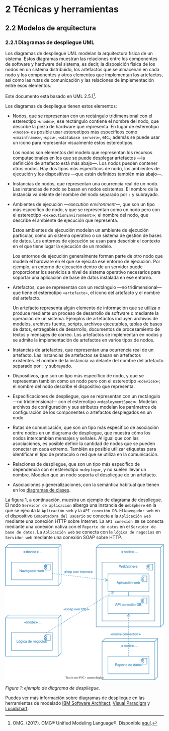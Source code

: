 # 2 Técnicas y herramientas

## 2.2 Modelos de arquitectura

### 2.2.1 Diagramas de despliegue UML

Los diagramas de despliegue UML modelan la arquitectura física de un sistema.
Estos diagramas muestran las relaciones entre los componentes de software y
hardware del sistema, es decir, la disposición física de los nodos en un sistema
distribuido, los artefactos que se almacenan en cada nodo y los componentes y
otros elementos que implementan los artefactos, así como las rutas de
comunicación y las relaciones de implementación entre esos elementos.

Este documento está basado en UML 2.5.1[^1].

Los diagramas de despliegue tienen estos elementos:

* Nodos, que se representan con un rectángulo tridimensional con el estereotipo
  `≪node≫`; ese rectángulo contiene el nombre del nodo, que describe la pieza de
  hardware que representa. En lugar de estereotipo `≪node≫` es posible usar
  estereotipos más específicos como `≪mainframe≫`, `≪pc≫`, `≪database server≫`,
  etc.; además se puede usar un ícono para representar visualmente estos
  estereotipos.

  Los nodos son elementos del modelo que representan los recursos
  computacionales en los que se puede desplegar artefactos —la definición de
  artefacto está más abajo—. Los nodos pueden contener otros nodos. Hay dos
  tipos más específicos de nodo, los ambientes de ejecución y los dispositivos
  —que están definidos también más abajo—.

* Instancias de nodos, que representan una ocurrencia real de un nodo. Las
  instancias de nodo se basan en nodos existentes. El nombre de la instancia va
  delante del nombre del nodo separado por `:` y subrayado.

* Ambientes de ejecución —*execution environment*—, que son un tipo más
  específico de nodo, y que se representan como un nodo pero con el estereotipo
  `≪executionEnvironment≫`; el nombre del nodo, que describe el ambiente de
  ejecución que representa.

  Estos ambientes de ejecución modelan un ambiente de ejecución particular, como
  un sistema operativo o un sistema de gestión de bases de datos. Los entornos
  de ejecución se usan para describir el contexto en el que tiene lugar la
  ejecución de un modelo.

  Los entornos de ejecución generalmente forman parte de otro nodo que modela el
  hardware en el que se ejecuta ese entorno de ejecución. Por ejemplo, un
  entorno de ejecución dentro de un servidor puede proporcionar los servicios a
  nivel de sistema operativo necesarios para soportar una aplicación de base de
  datos instalada en ese entorno.

* Artefactos, que se representan con un rectángulo —no tridimensional— que tiene
  el estereotipo `«artefacto»`, el icono del artefacto y el nombre del
  artefacto.

  Un artefacto representa algún elemento de información que se utiliza o produce
  mediante un proceso de desarrollo de software o mediante la operación de un
  sistema. Ejemplos de artefactos incluyen archivos de modelos, archivos fuente,
  scripts, archivos ejecutables, tablas de bases de datos, entregables de
  desarrollo, documentos de procesamiento de textos y mensajes de correo. Los
  artefactos se implementan en nodos y se admite la implementación de artefactos
  en varios tipos de nodos.

* Instancias de artefactos, que representan una ocurrencia real de un artefacto.
  Las instancias de artefactos se basan en artefactos existentes. El nombre de
  la instancia va delante del nombre del artefacto separado por `:` y subrayado.

* Dispositivos, que son un tipo más específico de nodo, y que se representan
  también como un nodo pero con el estereotipo `≪device≫`; el nombre del nodo
  describe el dispositivo que representa.

* Especificaciones de despliegue, que se representan con un rectángulo —no
  tridimensional— con el estereotipo `≪deploymentSpec≫`. Modelan archivos de
  configuración y sus atributos modelan los parámetros de configuración de los
  componentes o artefactos desplegados en un nodo.

* Rutas de comunicación, que son un tipo más específico de asociación entre
  nodos en un diagrama de despliegue, que muestra cómo los nodos intercambian
  mensajes y señales. Al igual que con las asociaciones, es posible definir la
  cantidad de nodos que se pueden conectar en cada extremo. También es posible
  utilizar etiquetas para identificar el tipo de protocolo o red que se utiliza
  en la comunicación.

* Relaciones de despliegue, que son un tipo más específico de dependencia con el
  estereotipo `≪deploy≫`, y no suelen llevar un nombre. Modelan que un nodo
  soporta el despliegue de un artefacto.

* Asociaciones y generalizaciones, con la semántica habitual que tienen en los
  [diagramas de clases](./2_3_1_Diagramas_de_clases_UML.md).

La figura 1, a continuación, muestra un ejemplo de diagrama de despliegue. El
nodo `Servidor de aplicación` alberga una instancia de `WebSphere` en la que se
ejecuta la `Aplicación web` y la `API conexión DB`. El `Navegador web` en el
dispositivo `Computadora del usuario` se conecta a la `Aplicación web` mediante
una conexión HTTP sobre Internet. La `API conexión DB` se conecta mediante una
conexión nativa con el `Reporte de datos` en el `Servidor de base de datos`. La
`Aplicación web` se conecta con la `lógica de negocios` en `Servidor web`
mediante una conexión SOAP sobre HTTP.

![Ejemplo de diagrama de despliegue](/diagrams/Deployment_Diagram_Example.svg)

*Figura 1: ejemplo de diagrama de despliegue.*

Puedes ver más información sobre diagramas de despliegue en las herramientas de
modelado [IBM Software
Architect](https://www.ibm.com/docs/en/rational-soft-arch/9.7.0?topic=diagrams-creating-deployment),
[Visual
Paradigm](https://www.visual-paradigm.com/learning/handbooks/software-design-handbook/deployment-diagram.jsp)
y [Lucidchart](https://www.lucidchart.com/pages/uml-deployment-diagram).

[^1]: OMG. (2017). OMG® Unified Modeling Language®. Disponible
    [aquí](https://www.omg.org/spec/UML/2.5.1/PDF).

